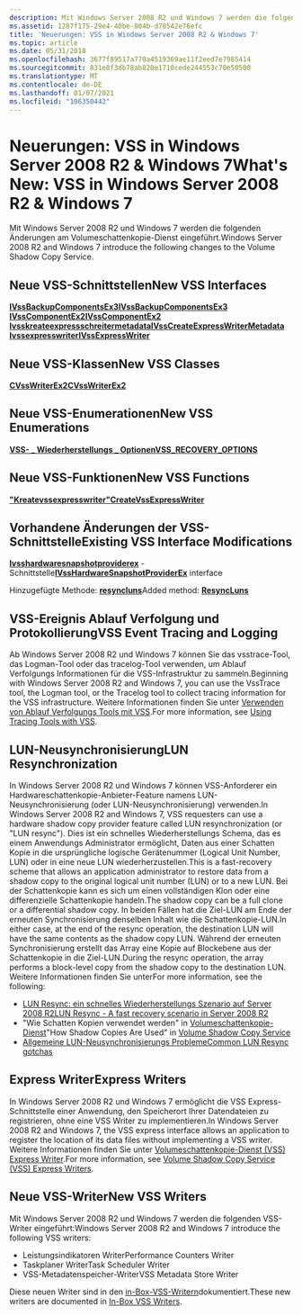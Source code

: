 ```yaml
---
description: Mit Windows Server 2008 R2 und Windows 7 werden die folgenden Änderungen am Volumeschattenkopie-Dienst eingeführt.
ms.assetid: 1287f175-29e4-40be-804b-d78542e76efc
title: 'Neuerungen: VSS in Windows Server 2008 R2 & Windows 7'
ms.topic: article
ms.date: 05/31/2018
ms.openlocfilehash: 3677f89517a770a4519369ae11f2eed7e7985414
ms.sourcegitcommit: 831e8f3db78ab820e1710cede244553c70e50500
ms.translationtype: MT
ms.contentlocale: de-DE
ms.lasthandoff: 01/07/2021
ms.locfileid: "106350442"
---
```

# <a name="whats-new-vss-in-windows-server-2008-r2--windows-7"></a><span data-ttu-id="a6491-103">Neuerungen: VSS in Windows Server 2008 R2 & Windows 7</span><span class="sxs-lookup"><span data-stu-id="a6491-103">What's New: VSS in Windows Server 2008 R2 & Windows 7</span></span>

<span data-ttu-id="a6491-104">Mit Windows Server 2008 R2 und Windows 7 werden die folgenden Änderungen am Volumeschattenkopie-Dienst eingeführt.</span><span class="sxs-lookup"><span data-stu-id="a6491-104">Windows Server 2008 R2 and Windows 7 introduce the following changes to the Volume Shadow Copy Service.</span></span>

## <a name="new-vss-interfaces"></a><span data-ttu-id="a6491-105">Neue VSS-Schnittstellen</span><span class="sxs-lookup"><span data-stu-id="a6491-105">New VSS Interfaces</span></span>

<dl>

[<span data-ttu-id="a6491-106">**IVssBackupComponentsEx3**</span><span class="sxs-lookup"><span data-stu-id="a6491-106">**IVssBackupComponentsEx3**</span></span>](/windows/desktop/api/VsBackup/nl-vsbackup-ivssbackupcomponentsex3)  
[<span data-ttu-id="a6491-107">**IVssComponentEx2**</span><span class="sxs-lookup"><span data-stu-id="a6491-107">**IVssComponentEx2**</span></span>](/windows/desktop/api/VsWriter/nl-vswriter-ivsscomponentex2)  
[<span data-ttu-id="a6491-108">**Ivsskreateexpressschreitermetadata**</span><span class="sxs-lookup"><span data-stu-id="a6491-108">**IVssCreateExpressWriterMetadata**</span></span>](/windows/desktop/api/VsWriter/nl-vswriter-ivsscreateexpresswritermetadata)  
[<span data-ttu-id="a6491-109">**Ivssexpresswriter**</span><span class="sxs-lookup"><span data-stu-id="a6491-109">**IVssExpressWriter**</span></span>](/windows/desktop/api/VsWriter/nl-vswriter-ivssexpresswriter)  
</dl>

## <a name="new-vss-classes"></a><span data-ttu-id="a6491-110">Neue VSS-Klassen</span><span class="sxs-lookup"><span data-stu-id="a6491-110">New VSS Classes</span></span>

<dl>

[<span data-ttu-id="a6491-111">**CVssWriterEx2**</span><span class="sxs-lookup"><span data-stu-id="a6491-111">**CVssWriterEx2**</span></span>](/windows/desktop/api/VsWriter/nl-vswriter-cvsswriterex2)  
</dl>

## <a name="new-vss-enumerations"></a><span data-ttu-id="a6491-112">Neue VSS-Enumerationen</span><span class="sxs-lookup"><span data-stu-id="a6491-112">New VSS Enumerations</span></span>

<dl>

[<span data-ttu-id="a6491-113">**VSS- \_ Wiederherstellungs \_ Optionen**</span><span class="sxs-lookup"><span data-stu-id="a6491-113">**VSS\_RECOVERY\_OPTIONS**</span></span>](/windows/desktop/api/Vss/ne-vss-vss_recovery_options)  
</dl>

## <a name="new-vss-functions"></a><span data-ttu-id="a6491-114">Neue VSS-Funktionen</span><span class="sxs-lookup"><span data-stu-id="a6491-114">New VSS Functions</span></span>

<dl>

[<span data-ttu-id="a6491-115">**"Kreatevssexpresswriter"**</span><span class="sxs-lookup"><span data-stu-id="a6491-115">**CreateVssExpressWriter**</span></span>](/windows/desktop/api/VsWriter/nf-vswriter-createvssexpresswriter)  
</dl>

## <a name="existing-vss-interface-modifications"></a><span data-ttu-id="a6491-116">Vorhandene Änderungen der VSS-Schnittstelle</span><span class="sxs-lookup"><span data-stu-id="a6491-116">Existing VSS Interface Modifications</span></span>

<dl>

<span data-ttu-id="a6491-117">[**Ivsshardwaresnapshotproviderex**](/windows/desktop/api/VsProv/nn-vsprov-ivsshardwaresnapshotproviderex) -Schnittstelle</span><span class="sxs-lookup"><span data-stu-id="a6491-117">[**IVssHardwareSnapshotProviderEx**](/windows/desktop/api/VsProv/nn-vsprov-ivsshardwaresnapshotproviderex) interface</span></span><dl> <span data-ttu-id="a6491-118">Hinzugefügte Methode: [ **resyncluns**](/windows/desktop/api/VsProv/nf-vsprov-ivsshardwaresnapshotproviderex-resyncluns)</span><span class="sxs-lookup"><span data-stu-id="a6491-118">Added method: [**ResyncLuns**](/windows/desktop/api/VsProv/nf-vsprov-ivsshardwaresnapshotproviderex-resyncluns)</span></span>  
</dl> </dd> </dl>

## <a name="vss-event-tracing-and-logging"></a><span data-ttu-id="a6491-119">VSS-Ereignis Ablauf Verfolgung und Protokollierung</span><span class="sxs-lookup"><span data-stu-id="a6491-119">VSS Event Tracing and Logging</span></span>

<span data-ttu-id="a6491-120">Ab Windows Server 2008 R2 und Windows 7 können Sie das vsstrace-Tool, das Logman-Tool oder das tracelog-Tool verwenden, um Ablauf Verfolgungs Informationen für die VSS-Infrastruktur zu sammeln.</span><span class="sxs-lookup"><span data-stu-id="a6491-120">Beginning with Windows Server 2008 R2 and Windows 7, you can use the VssTrace tool, the Logman tool, or the Tracelog tool to collect tracing information for the VSS infrastructure.</span></span> <span data-ttu-id="a6491-121">Weitere Informationen finden Sie unter [Verwenden von Ablauf Verfolgungs Tools mit VSS](using-tracing-tools-with-vss.md).</span><span class="sxs-lookup"><span data-stu-id="a6491-121">For more information, see [Using Tracing Tools with VSS](using-tracing-tools-with-vss.md).</span></span>

## <a name="lun-resynchronization"></a><span data-ttu-id="a6491-122">LUN-Neusynchronisierung</span><span class="sxs-lookup"><span data-stu-id="a6491-122">LUN Resynchronization</span></span>

<span data-ttu-id="a6491-123">In Windows Server 2008 R2 und Windows 7 können VSS-Anforderer ein Hardwareschattenkopie-Anbieter-Feature namens LUN-Neusynchronisierung (oder LUN-Neusynchronisierung) verwenden.</span><span class="sxs-lookup"><span data-stu-id="a6491-123">In Windows Server 2008 R2 and Windows 7, VSS requesters can use a hardware shadow copy provider feature called LUN resynchronization (or "LUN resync").</span></span> <span data-ttu-id="a6491-124">Dies ist ein schnelles Wiederherstellungs Schema, das es einem Anwendungs Administrator ermöglicht, Daten aus einer Schatten Kopie in die ursprüngliche logische Gerätenummer (Logical Unit Number, LUN) oder in eine neue LUN wiederherzustellen.</span><span class="sxs-lookup"><span data-stu-id="a6491-124">This is a fast-recovery scheme that allows an application administrator to restore data from a shadow copy to the original logical unit number (LUN) or to a new LUN.</span></span> <span data-ttu-id="a6491-125">Bei der Schattenkopie kann es sich um einen vollständigen Klon oder eine differenzielle Schattenkopie handeln.</span><span class="sxs-lookup"><span data-stu-id="a6491-125">The shadow copy can be a full clone or a differential shadow copy.</span></span> <span data-ttu-id="a6491-126">In beiden Fällen hat die Ziel-LUN am Ende der erneuten Synchronisierung denselben Inhalt wie die Schattenkopie-LUN.</span><span class="sxs-lookup"><span data-stu-id="a6491-126">In either case, at the end of the resync operation, the destination LUN will have the same contents as the shadow copy LUN.</span></span> <span data-ttu-id="a6491-127">Während der erneuten Synchronisierung erstellt das Array eine Kopie auf Blockebene aus der Schattenkopie in die Ziel-LUN.</span><span class="sxs-lookup"><span data-stu-id="a6491-127">During the resync operation, the array performs a block-level copy from the shadow copy to the destination LUN.</span></span> <span data-ttu-id="a6491-128">Weitere Informationen finden Sie unter</span><span class="sxs-lookup"><span data-stu-id="a6491-128">For more information, see the following:</span></span>

-   [<span data-ttu-id="a6491-129">LUN Resync: ein schnelles Wiederherstellungs Szenario auf Server 2008 R2</span><span class="sxs-lookup"><span data-stu-id="a6491-129">LUN Resync - A fast recovery scenario in Server 2008 R2</span></span>](https://blogs.technet.com/filecab/archive/2009/04/11/lun-resync-a-fast-recovery-scenario-in-server-2008-r2.aspx)
-   <span data-ttu-id="a6491-130">"Wie Schatten Kopien verwendet werden" in [Volumeschattenkopie-Dienst](/windows-server/storage/file-server/volume-shadow-copy-service)</span><span class="sxs-lookup"><span data-stu-id="a6491-130">"How Shadow Copies Are Used" in [Volume Shadow Copy Service](/windows-server/storage/file-server/volume-shadow-copy-service)</span></span>
-   [<span data-ttu-id="a6491-131">Allgemeine LUN-Neusynchronisierungs Probleme</span><span class="sxs-lookup"><span data-stu-id="a6491-131">Common LUN Resync gotchas</span></span>](https://blogs.msdn.com/gregd/archive/2009/07/27/common-lun-resync-gotchas.aspx)

## <a name="express-writers"></a><span data-ttu-id="a6491-132">Express Writer</span><span class="sxs-lookup"><span data-stu-id="a6491-132">Express Writers</span></span>

<span data-ttu-id="a6491-133">In Windows Server 2008 R2 und Windows 7 ermöglicht die VSS Express-Schnittstelle einer Anwendung, den Speicherort Ihrer Datendateien zu registrieren, ohne eine VSS Writer zu implementieren.</span><span class="sxs-lookup"><span data-stu-id="a6491-133">In Windows Server 2008 R2 and Windows 7, the VSS express interface allows an application to register the location of its data files without implementing a VSS writer.</span></span> <span data-ttu-id="a6491-134">Weitere Informationen finden Sie unter [Volumeschattenkopie-Dienst (VSS) Express Writer](https://blogs.technet.com/filecab/archive/2009/06/17/volume-shadow-copy-service-vss-express-writers.aspx).</span><span class="sxs-lookup"><span data-stu-id="a6491-134">For more information, see [Volume Shadow Copy Service (VSS) Express Writers](https://blogs.technet.com/filecab/archive/2009/06/17/volume-shadow-copy-service-vss-express-writers.aspx).</span></span>

## <a name="new-vss-writers"></a><span data-ttu-id="a6491-135">Neue VSS-Writer</span><span class="sxs-lookup"><span data-stu-id="a6491-135">New VSS Writers</span></span>

<span data-ttu-id="a6491-136">Mit Windows Server 2008 R2 und Windows 7 werden die folgenden VSS-Writer eingeführt:</span><span class="sxs-lookup"><span data-stu-id="a6491-136">Windows Server 2008 R2 and Windows 7 introduce the following VSS writers:</span></span>

-   <span data-ttu-id="a6491-137">Leistungsindikatoren Writer</span><span class="sxs-lookup"><span data-stu-id="a6491-137">Performance Counters Writer</span></span>
-   <span data-ttu-id="a6491-138">Taskplaner Writer</span><span class="sxs-lookup"><span data-stu-id="a6491-138">Task Scheduler Writer</span></span>
-   <span data-ttu-id="a6491-139">VSS-Metadatenspeicher-Writer</span><span class="sxs-lookup"><span data-stu-id="a6491-139">VSS Metadata Store Writer</span></span>

<span data-ttu-id="a6491-140">Diese neuen Writer sind in den [in-Box-VSS-Writern](in-box-vss-writers.md)dokumentiert.</span><span class="sxs-lookup"><span data-stu-id="a6491-140">These new writers are documented in [In-Box VSS Writers](in-box-vss-writers.md).</span></span>

 

 
